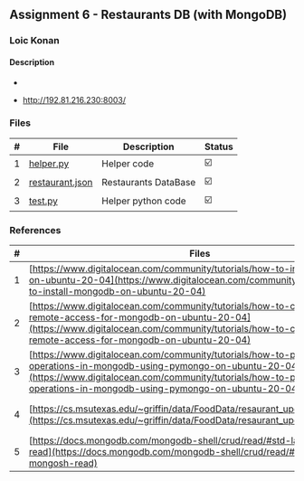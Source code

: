 ## Assignment 6 -  Restaurants DB (with MongoDB)

### Loic Konan

#### Description

-

- <http://192.81.216.230:8003/>

### Files

|   #   | File                               | Description          | Status                  |
| :---: | ---------------------------------- | -------------------- | ----------------------- |
|   1   | [helper.py](helper.py)             | Helper code          | :ballot_box_with_check: |
|   2   | [restaurant.json](restaurant.json) | Restaurants DataBase | :ballot_box_with_check: |
|   3   | [test.py](test.py)                 | Helper python code   | :ballot_box_with_check: |

### References

|   #   | Files                                                                                                                                                                                                                                                | Description                  | Status                  |
| :---: | ---------------------------------------------------------------------------------------------------------------------------------------------------------------------------------------------------------------------------------------------------- | ---------------------------- | ----------------------- |
|   1   | [https://www.digitalocean.com/community/tutorials/how-to-install-mongodb-on-ubuntu-20-04](https://www.digitalocean.com/community/tutorials/how-to-install-mongodb-on-ubuntu-20-04)                                                                   | Install MongoDB              | :ballot_box_with_check: |
|   2   | [https://www.digitalocean.com/community/tutorials/how-to-configure-remote-access-for-mongodb-on-ubuntu-20-04](https://www.digitalocean.com/community/tutorials/how-to-configure-remote-access-for-mongodb-on-ubuntu-20-04)                           | Remote Access for MongoDB    | :ballot_box_with_check: |
|   3   | [https://www.digitalocean.com/community/tutorials/how-to-perform-crud-operations-in-mongodb-using-pymongo-on-ubuntu-20-04](https://www.digitalocean.com/community/tutorials/how-to-perform-crud-operations-in-mongodb-using-pymongo-on-ubuntu-20-04) | Py Mongo                     | :ballot_box_with_check: |
|   4   | [https://cs.msutexas.edu/~griffin/data/FoodData/resaurant_updated_coord.json](https://cs.msutexas.edu/~griffin/data/FoodData/resaurant_updated_coord.json)                                                                                           | Database for the Restaurants | :ballot_box_with_check: |
|   5   | [https://docs.mongodb.com/mongodb-shell/crud/read/#std-label-mongosh-read](https://docs.mongodb.com/mongodb-shell/crud/read/#std-label-mongosh-read)                                                                                                 | Query Documents              | :ballot_box_with_check: |
